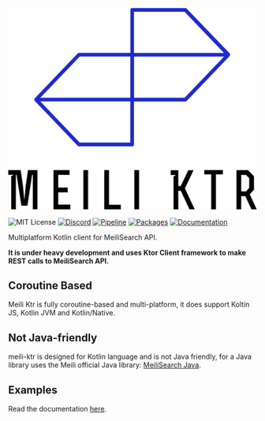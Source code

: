 ![Logo](logo.png)

![MIT License](https://img.shields.io/badge/License-MIT-green)
[![Discord](https://img.shields.io/discord/291407467286364164.svg)](https://discord.gg/3cQWmtj)
[![Pipeline](https://img.shields.io/gitlab/pipeline-status/Kores/meili-ktr)](https://gitlab.com/Kores/meili-ktr/-/pipelines)
[![Packages](https://img.shields.io/gitlab/v/tag/Kores/meili-ktr)](https://gitlab.com/Kores/meili-ktr/-/packages)
[![Documentation](https://img.shields.io/badge/docs-ready-blue)](https://idocs.xyz/ondemand?url=https%3A%2F%2Fgitlab.com%2FKores%2Fmeili-ktr%2F&revision=0.1.11)


Multiplatform Kotlin client for MeiliSearch API.

**It is under heavy development and uses Ktor Client framework to make REST calls to MeiliSearch API.** 

## Coroutine Based

Meili Ktr is fully coroutine-based and multi-platform, it does support Koltin JS, Kotlin JVM and Kotlin/Native.

## Not Java-friendly

meili-ktr is designed for Kotlin language and is not Java friendly, for a Java library uses the Meili official Java library:
[MeiliSearch Java](https://github.com/meilisearch/meilisearch-java).

## Examples

Read the documentation [here](https://idocs.xyz/ondemand?url=https%3A%2F%2Fgitlab.com%2FKores%2Fmeili-ktr%2F&revision=0.1.11).